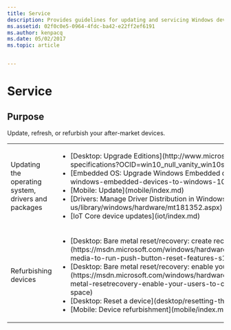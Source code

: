 ```yaml
---
title: Service
description: Provides guidelines for updating and servicing Windows devices.
ms.assetid: 02f0c0e5-0964-4fdc-ba42-e22ff2ef6191
ms.author: kenpacq
ms.date: 05/02/2017
ms.topic: article


---
```


# Service

## Purpose

Update, refresh, or refurbish your after-market devices.

<table>
<colgroup>
<col width="50%" />
<col width="50%" />
</colgroup>
<tbody>
<tr class="odd">
<td align="left">Updating the operating system, drivers and packages</td>
<td align="left"><ul>
<li>[Desktop: Upgrade Editions](http://www.microsoft.com/en-us/windows/windows-10-specifications?OCID=win10_null_vanity_win10specs#upgrade)</li>
<li>[Embedded OS: Upgrade Windows Embedded devices to Windows 10](mobile/upgrade-windows-embedded-devices-to-windows-10.md)</li>
<li>[Mobile: Update](mobile/index.md)</li>
<li>[Drivers: Manage Driver Distribution in Windows 10](https://msdn.microsoft.com/en-us/library/windows/hardware/mt181352.aspx)</li>
<li>[IoT Core device updates](iot/index.md)</li>
</ul></td>
</tr>
<tr class="even">
<td align="left">Refurbishing devices</td>
<td align="left"><ul>
<li>[Desktop: Bare metal reset/recovery: create recovery media while deploying new devices](https://msdn.microsoft.com/windows/hardware/commercialize/manufacture/desktop/create-media-to-run-push-button-reset-features-s14)</li>
<li>[Desktop: Bare metal reset/recovery: enable your users to create recovery media](https://msdn.microsoft.com/windows/hardware/commercialize/manufacture/desktop/bare-metal-resetrecovery-enable-your-users-to-create-media-and-to-recover-hard-drive-space)</li>
<li>[Desktop: Reset a device](desktop/resetting-the-pc.md)</li>
<li>[Mobile: Device refurbishment](mobile/index.md)</li>
</ul></td>
</tr>
</tbody>
</table>





